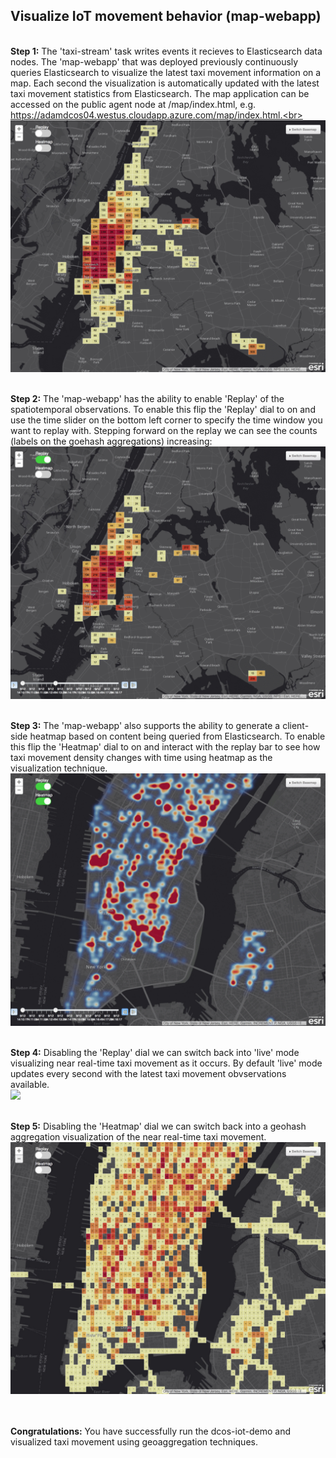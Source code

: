 ## Visualize IoT movement behavior (map-webapp)
<br><b>Step 1:</b> 
The 'taxi-stream' task writes events it recieves to Elasticsearch data nodes.  The 'map-webapp' that was deployed previously continuously queries Elasticsearch to visualize the latest taxi movement information on a map.  Each second the visualization is automatically updated with the latest taxi movement statistics from Elasticsearch.  The map application can be accessed on the public agent node at /map/index.html, e.g. https://adamdcos04.westus.cloudapp.azure.com/map/index.html.<br>
<img src="01.gif"/><br>

<br><b>Step 2:</b> The 'map-webapp' has the ability to enable 'Replay' of the spatiotemporal observations.  To enable this flip the 'Replay' dial to on and use the time slider on the bottom left corner to specify the time window you want to replay with.  Stepping forward on the replay we can see the counts (labels on the goehash aggregations) increasing:<br>
<img src="02.gif"/><br>

<br><b>Step 3:</b> The 'map-webapp' also supports the ability to generate a client-side heatmap based on content being queried from Elasticsearch.  To enable this flip the 'Heatmap' dial to on and interact with the replay bar to see how taxi movement density changes with time using heatmap as the visualization technique.<br>
<img src="03.gif"/><br>

<br><b>Step 4:</b> Disabling the 'Replay' dial we can switch back into 'live' mode visualizing near real-time taxi movement as it occurs. By default 'live' mode updates every second with the latest taxi movement obvservations available.<br>
<img src="04.png"/><br>

<br><b>Step 5:</b> Disabling the 'Heatmap' dial we can switch back into a geohash aggregation visualization of the near real-time taxi movement.<br>
<img src="05.png"/><br>

<br><br><b>Congratulations:</b> You have successfully run the dcos-iot-demo and visualized taxi movement using geoaggregation techniques.
